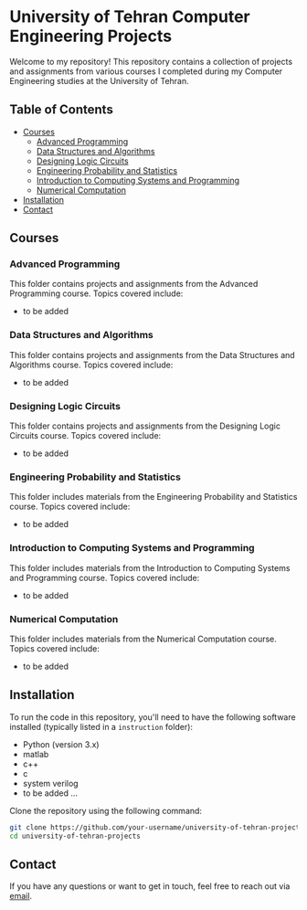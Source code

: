 # University of Tehran Computer Engineering Projects

Welcome to my repository! This repository contains a collection of projects and assignments from various courses I completed during my Computer Engineering studies at the University of Tehran.

## Table of Contents

- [Courses](#courses)
  - [Advanced Programming](#advanced-programming)
  - [Data Structures and Algorithms](#data-structures-and-algorithms)
  - [Designing Logic Circuits](#designing_logic_circuits)
  - [Engineering Probability and Statistics](#engineering-probability-and-statistics)
  - [Introduction to Computing Systems and Programming](#introduction-to-computing-systems-and-programming)
  - [Numerical Computation](#numerical-computation)
- [Installation](#installation)
- [Contact](#contact)

## Courses

### Advanced Programming

This folder contains projects and assignments from the Advanced Programming course. Topics covered include:

- to be added

### Data Structures and Algorithms

This folder contains projects and assignments from the Data Structures and Algorithms course. Topics covered include:

- to be added

### Designing Logic Circuits

This folder contains projects and assignments from the Designing Logic Circuits course. Topics covered include:

- to be added

### Engineering Probability and Statistics

This folder includes materials from the Engineering Probability and Statistics course. Topics covered include:

- to be added

### Introduction to Computing Systems and Programming

This folder includes materials from the Introduction to Computing Systems and Programming course. Topics covered include:

- to be added

### Numerical Computation

This folder includes materials from the Numerical Computation course. Topics covered include:

- to be added

## Installation

To run the code in this repository, you'll need to have the following software installed (typically listed in a `instruction` folder):

- Python (version 3.x)
- matlab 
- c++
- c
- system verilog
- to be added ...

Clone the repository using the following command:

```bash
git clone https://github.com/your-username/university-of-tehran-projects.git
cd university-of-tehran-projects
```

## Contact

If you have any questions or want to get in touch, feel free to reach out via [email](mailto:majid.sadeghinejad@outlook.com).





